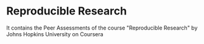 Reproducible Research
=====================

It contains the Peer Assessments of the course "Reproducible Research" by Johns Hopkins University on Coursera

